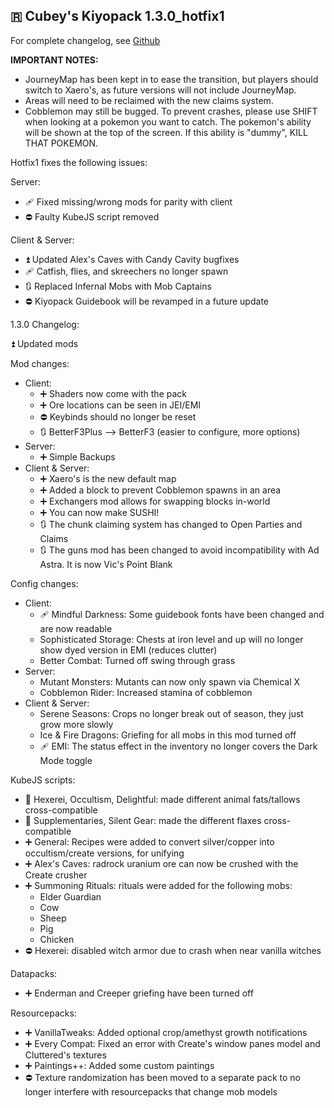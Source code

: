 ## 🇷 Cubey's Kiyopack 1.3.0_hotfix1
For complete changelog, see [Github](https://github.com/hexagonelle/cubeys_kiyopack/blob/3c84cba042426ebb051c119f6e099fedcb106910/Changelog/changelog%20-%201.3.0_hotfix1.md)

**IMPORTANT NOTES:**
- JourneyMap has been kept in to ease the transition, but players should switch to Xaero's, as future versions will not include JourneyMap.
- Areas will need to be reclaimed with the new claims system.
- Cobblemon may still be bugged. To prevent crashes, please use SHIFT when looking at a pokemon you want to catch. The pokemon's ability will be shown at the top of the screen. If this ability is "dummy", KILL THAT POKEMON.

Hotfix1 fixes the following issues:

Server:
- 🩹 Fixed missing/wrong mods for parity with client
- ⛔ Faulty KubeJS script removed

Client & Server:
- ⏫ Updated Alex's Caves with Candy Cavity bugfixes
- 🩹 Catfish, flies, and skreechers no longer spawn
- 🔃 Replaced Infernal Mobs with Mob Captains
- ⛔ Kiyopack Guidebook will be revamped in a future update

1.3.0 Changelog:

⏫ Updated mods

Mod changes:
* Client:
	- ➕ Shaders now come with the pack
	- ➕ Ore locations can be seen in JEI/EMI
	- ⛔ Keybinds should no longer be reset
	- 🔃 BetterF3Plus --> BetterF3 (easier to configure, more options)
* Server:
	- ➕ Simple Backups
* Client & Server:
	- ➕ Xaero's is the new default map
	- ➕ Added a block to prevent Cobblemon spawns in an area
	- ➕ Exchangers mod allows for swapping blocks in-world
	- ➕ You can now make SUSHI!
	- 🔃 The chunk claiming system has changed to Open Parties and Claims
	- 🔃 The guns mod has been changed to avoid incompatibility with Ad Astra. It is now Vic's Point Blank

Config changes:
* Client:
	- 🩹 Mindful Darkness: Some guidebook fonts have been changed and are now readable
	- Sophisticated Storage: Chests at iron level and up will no longer show dyed version in EMI (reduces clutter)
	- Better Combat: Turned off swing through grass
* Server:
	- Mutant Monsters: Mutants can now only spawn via Chemical X
	- Cobblemon Rider: Increased stamina of cobblemon
* Client & Server:
	- Serene Seasons: Crops no longer break out of season, they just grow more slowly
	- Ice & Fire Dragons: Griefing for all mobs in this mod turned off
	- 🩹 EMI: The status effect in the inventory no longer covers the Dark Mode toggle

KubeJS scripts:
 - 🔧 Hexerei, Occultism, Delightful: made different animal fats/tallows cross-compatible
 - 🔧 Supplementaries, Silent Gear: made the different flaxes cross-compatible
 - ➕ General: Recipes were added to convert silver/copper into occultism/create versions, for unifying
 - ➕ Alex's Caves: radrock uranium ore can now be crushed with the Create crusher
 - ➕ Summoning Rituals: rituals were added for the following mobs:
	- Elder Guardian
	- Cow
	- Sheep
	- Pig
	- Chicken
 - ⛔ Hexerei: disabled witch armor due to crash when near vanilla witches

Datapacks:
- ➕ Enderman and Creeper griefing have been turned off

Resourcepacks:
- ➕ VanillaTweaks: Added optional crop/amethyst growth notifications
- ➕ Every Compat: Fixed an error with Create's window panes model and Cluttered's textures
- ➕ Paintings++: Added some custom paintings
- ⛔ Texture randomization has been moved to a separate pack to no longer interfere with resourcepacks that change mob models